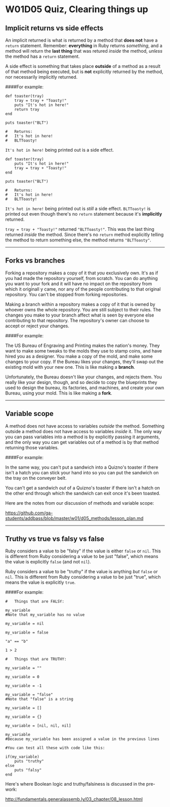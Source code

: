 #	W01D05 Quiz, Clearing things up

##	Implicit returns vs side effects

An implicit returned is what is returned by a method that **does not** have a `return` statement. Remember: **everything** in Ruby returns *something*, and a method will return the **last thing** that was retured *inside* the method, *unless* the method has a `return` statement.

A side effect is something that takes place **outside** of a method as a result of that method being executed, but is **not** explicitly returned by the method, nor necessarily implicitly returned.

####For example:

```
def toaster(tray)
	tray = tray + "Toasty!"
	puts "It's hot in here!"
	return tray
end

puts toaster("BLT")

#	Returns:
#	It's hot in here!
#	BLTToasty!
```

`It's hot in here!` being printed out is a side effect.

```
def toaster(tray)
	puts "It's hot in here!"
	tray = tray + "Toasty!"
end

puts toaster("BLT")

#	Returns:
#	It's hot in here!
#	BLTToasty!
```

`It's hot in here!` being printed out is *still* a side effect. `BLTToasty!` is printed out even though there's no `return` statement because it's **implicitly** returned.

`tray = tray + "Toasty!"` returned `"BLTToasty!"`. This was the last thing returned *inside* the method. Since there's no `return` method explicitly telling the method to return something else, the method returns `"BLTToasty"`.

---

##	Forks vs branches

Forking a repository makes a copy of it that *you* exclusively own. It's as if you had made the repository yourself, from scratch. You can do anything you want to your fork and it will have no impact on the repository from which it originall y came, nor any of the people contributing to that original repository. You can't be stopped from forking repositories.

Making a branch within a repository makes a copy of it that is owned by whoever owns the whole repository. You are still subject to their rules. The changes you make to your branch affect what is seen by everyone else contributing to that repository. The repository's owner can choose to accept or reject your changes.

####For example:

The US Bureau of Engraving and Printing makes the nation's money. They want to make some tweaks to the molds they use to stamp coins, and have hired you as a designer. You make a copy of the mold, and make some changes to your copy. If the Bureau likes your changes, they'll swap out the existing mold with your new one. This is like making a **branch**.

Unfortunately, the Bureau doesn't like your changes, and rejects them. You really like your design, though, and so decide to copy the blueprints they used to design the bureau, its factories, and machines, and create your own Bureau, using your mold. This is like making a **fork**.

---

##	Variable scope

A method does not have access to variables *outside* the method. Something outside a method does not have access to variables *inside* it. The only way you can pass variables into a method is by explicitly passing it arguments, and the only way you can get variables out of a method is by that method returning those variables.

####For example:

In the same way, you can't put a sandwich into a Quizno's toaster if there isn't a hatch you can stick your hand into so you can put the sandwich on the tray on the conveyer belt.

You can't get a sandwich *out* of a Quizno's toaster if there isn't a hatch on the other end through which the sandwich can exit once it's been toasted.

Here are the notes from our discussion of methods and variable scope:

https://github.com/ga-students/addbass/blob/master/w01/d05_methods/lesson_plan.md

---

##	Truthy vs true vs falsy vs false

Ruby considers a value to be "falsy" if the value is either `false` or `nil`. This is different from Ruby considering a value to be just "false", which means the value is explicitly `false` (and not `nil`).

Ruby considers a value to be "truthy" if the value is anything *but* `false` or `nil`. This is different from Ruby considering a value to be just "true", which means the value is explicitly `true`.

####For example:

```
#	Things that are FALSY:

my_variable
#Note that my_variable has no value

my_variable = nil

my_variable = false

"a" == "b"

1 > 2

#	Things that are TRUTHY:

my_variable = ""

my_variable = 0

my_variable = -1

my_variable = "false"
#Note that "false" is a string

my_variable = []

my_variable = {}

my_variable = [nil, nil, nil]

my_variable
#Because my_variable has been assigned a value in the previous lines

#You can test all these with code like this:

if(my_variable)
	puts "truthy"
else
	puts "falsy"
end
```

Here's where Boolean logic and truthy/falsiness is discussed in the pre-work:

http://fundamentals.generalassemb.ly/03_chapter/08_lesson.html
